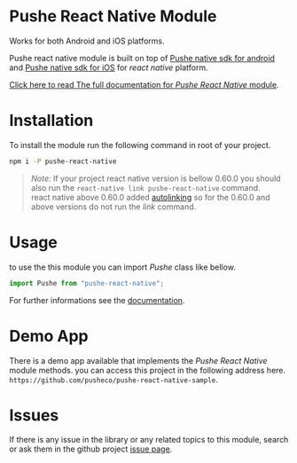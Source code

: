 
# Pushe React Native Module

Works for both Android and iOS platforms.

Pushe react native module is built on top of [Pushe native sdk for android][pushe-native-android-doc] and [Pushe native sdk for iOS][pushe-native-ios-doc] for *react native* platform.

[Click here to read The full documentation for *Pushe React Native* module][pushe-react-native-doc].


# Installation

To install the module run the following command in root of your project.

```bash
npm i -P pushe-react-native
```

> *Note:* If your project react native version is bellow 0.60.0 you should also run the `react-native link pushe-react-native` command.     
react native above 0.60.0 added [autolinking](https://facebook.github.io/react-native/blog/2019/07/03/version-60#native-modules-are-now-autolinked) so for the 0.60.0 and above versions do not run the *link* command.


# Usage

to use the this module you can import *Pushe* class like bellow.

```js
import Pushe from "pushe-react-native";
```

For further informations see the [documentation][pushe-react-native-doc].


# Demo App

There is a demo app available that implements the *Pushe React Native* module methods.
you can access this project in the following address here.
`https://github.com/pusheco/pushe-react-native-sample`.

# Issues

If there is any issue in the library or any related topics to this module, search or ask them in the github project [issue page][repo-issues].


[pushe-react-native-doc]: http://docs.pushe.co/docs/react-native/intro
[pushe-native-android-doc]: http://docs.pushe.co/docs/android-studio/intro/
[pushe-native-ios-doc]: http://docs.pushe.co/docs/ios/intro/
[repo-issues]: https://github.com/pusheco/pushe-react-native/issues